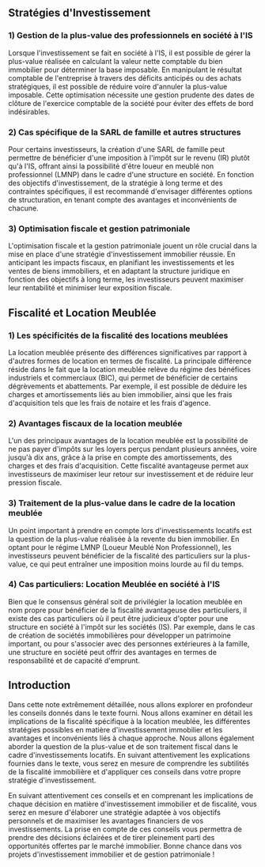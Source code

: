 ## Stratégies d'Investissement 

### 1) Gestion de la plus-value des professionnels en société à l'IS

Lorsque l'investissement se fait en société à l'IS, il est possible de gérer la plus-value réalisée en calculant la valeur nette comptable du bien immobilier pour déterminer la base imposable. En manipulant le résultat comptable de l'entreprise à travers des déficits anticipés ou des achats stratégiques, il est possible de réduire voire d'annuler la plus-value imposable. Cette optimisation nécessite une gestion prudente des dates de clôture de l'exercice comptable de la société pour éviter des effets de bord indésirables.

### 2) Cas spécifique de la SARL de famille et autres structures

Pour certains investisseurs, la création d'une SARL de famille peut permettre de bénéficier d'une imposition à l'impôt sur le revenu (IR) plutôt qu'à l'IS, offrant ainsi la possibilité d'être loueur en meublé non professionnel (LMNP) dans le cadre d'une structure en société. En fonction des objectifs d'investissement, de la stratégie à long terme et des contraintes spécifiques, il est recommandé d'envisager différentes options de structuration, en tenant compte des avantages et inconvénients de chacune.

### 3) Optimisation fiscale et gestion patrimoniale

L'optimisation fiscale et la gestion patrimoniale jouent un rôle crucial dans la mise en place d'une stratégie d'investissement immobilier réussie. En anticipant les impacts fiscaux, en planifiant les investissements et les ventes de biens immobiliers, et en adaptant la structure juridique en fonction des objectifs à long terme, les investisseurs peuvent maximiser leur rentabilité et minimiser leur exposition fiscale.

## Fiscalité et Location Meublée 

### 1) Les spécificités de la fiscalité des locations meublées

La location meublée présente des différences significatives par rapport à d'autres formes de location en termes de fiscalité. La principale différence réside dans le fait que la location meublée relève du régime des bénéfices industriels et commerciaux (BIC), qui permet de bénéficier de certains dégrèvements et abattements. Par exemple, il est possible de déduire les charges et amortissements liés au bien immobilier, ainsi que les frais d'acquisition tels que les frais de notaire et les frais d'agence. 

### 2) Avantages fiscaux de la location meublée

L'un des principaux avantages de la location meublée est la possibilité de ne pas payer d'impôts sur les loyers perçus pendant plusieurs années, voire jusqu'à dix ans, grâce à la prise en compte des amortissements, des charges et des frais d'acquisition. Cette fiscalité avantageuse permet aux investisseurs de maximiser leur retour sur investissement et de réduire leur pression fiscale.

### 3) Traitement de la plus-value dans le cadre de la location meublée

Un point important à prendre en compte lors d'investissements locatifs est la question de la plus-value réalisée à la revente du bien immobilier. En optant pour le régime LMNP (Loueur Meublé Non Professionnel), les investisseurs peuvent bénéficier de la fiscalité des particuliers sur la plus-value, ce qui peut entraîner une imposition moins lourde au fil du temps. 

### 4) Cas particuliers: Location Meublée en société à l'IS

Bien que le consensus général soit de privilégier la location meublée en nom propre pour bénéficier de la fiscalité avantageuse des particuliers, il existe des cas particuliers où il peut être judicieux d'opter pour une structure en société à l'impôt sur les sociétés (IS). Par exemple, dans le cas de création de sociétés immobilières pour développer un patrimoine important, ou pour s'associer avec des personnes extérieures à la famille, une structure en société peut offrir des avantages en termes de responsabilité et de capacité d'emprunt. 

## Introduction 

Dans cette note extrêmement détaillée, nous allons explorer en profondeur les conseils donnés dans le texte fourni. Nous allons examiner en détail les implications de la fiscalité spécifique à la location meublée, les différentes stratégies possibles en matière d'investissement immobilier et les avantages et inconvénients liés à chaque approche. Nous allons également aborder la question de la plus-value et de son traitement fiscal dans le cadre d'investissements locatifs. En suivant attentivement les explications fournies dans le texte, vous serez en mesure de comprendre les subtilités de la fiscalité immobilière et d'appliquer ces conseils dans votre propre stratégie d'investissement. 

En suivant attentivement ces conseils et en comprenant les implications de chaque décision en matière d'investissement immobilier et de fiscalité, vous serez en mesure d'élaborer une stratégie adaptée à vos objectifs personnels et de maximiser les avantages financiers de vos investissements. La prise en compte de ces conseils vous permettra de prendre des décisions éclairées et de tirer pleinement parti des opportunités offertes par le marché immobilier. Bonne chance dans vos projets d'investissement immobilier et de gestion patrimoniale !